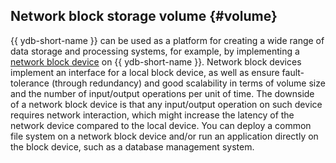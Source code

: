 ## Network block storage volume {#volume}

{{ ydb-short-name }} can be used as a platform for creating a wide range of data storage and processing systems, for example, by implementing a [network block device](https://en.wikipedia.org/wiki/Network_block_device) on {{ ydb-short-name }}. Network block devices implement an interface for a local block device, as well as ensure fault-tolerance (through redundancy) and good scalability in terms of volume size and the number of input/output operations per unit of time. The downside of a network block device is that any input/output operation on such device requires network interaction, which might increase the latency of the network device compared to the local device. You can deploy a common file system on a network block device and/or run an application directly on the block device, such as a database management system.
